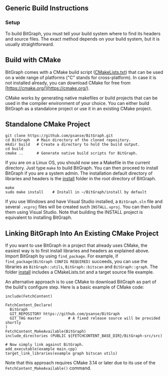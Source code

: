 ## Generic Build Instructions

### Setup

To build BitGraph, you must tell your build system where to find its headers and source files. The exact method depends on your build system, but it is usually straightforward.

## Build with CMake

BitGraph comes with a CMake build script ([CMakeLists.txt](https://github.com/psanse/BitGraph/blob/master/src/CMakeLists.txt)) that can be used on a wide range of platforms ("C" stands for cross-platform). In case it is not installed already, you can download CMake for free from [https://cmake.org/](https://cmake.org/).

CMake works by generating native makefiles or build projects that can be used in the compiler environment of your choice. You can either build BitGraph as a standalone project or use it in an existing CMake project.

## Standalone CMake Project

```plaintext
git clone https://github.com/psanse/BitGraph.git 
cd BitGraph   # Main directory of the cloned repository.
mkdir build   # Create a directory to hold the build output.
cd build
cmake ..      # Generate native build scripts for BitGraph.

```

If you are on a Linux OS, you should now see a Makefile in the current directory. Just type `make` to build BitGraph. You can then proceed to install BitGraph if you are a system admin. The installation default directory of libraries and headers is the [install](https://github.com/psanse/BitGraph/tree/master/install) folder in the root directory of BitGraph.

```plaintext
make
sudo make install    # Install in ~/BitGraph/install by default

```

If you use Windows and have Visual Studio installed, a `BitGraph.sln` file and several `.vcproj` files will be created such `INSTALL.vproj`. You can then build them using Visual Studio. Note that building the INSTALL project is equivalent to installing BitGraph.

## Linking BitGraph Into An Existing CMake Project

If you want to use BitGraph in a project that already uses CMake, the easiest way is to first install libraries and headers as explained above. Import BitGraph by using `find_package`. For example, if `find_package(BitGraph CONFIG REQUIRED)` succeeds, you can use the libraries as `BitGraph::utils`, `BitGraph::bitscan` and `BitGraph::graph`. The folder [install](https://github.com/psanse/BitGraph/tree/master/install) includes a CMakeLists.txt and a target source file example.

An alternative approach is to use CMake to download BitGraph as part of the build's configure step. Here is a basic example of CMake code:

```plaintext
include(FetchContent)

FetchContent_Declare(
  BitGraph
  GIT_REPOSITORY https://github.com/psanse/BitGraph
  GIT_TAG master			# A fixed release source will be provided shortly
)
FetchContent_MakeAvailable(BitGraph)
include_directories (PUBLIC ${FETCHCONTENT_BASE_DIR}/BitGraph-src/src)

# Now simply link against BitGraph.
add_executable(example main.cpp)
target_link_libraries(example graph bitscan utils)

```

Note that this approach requires CMake 3.14 or later due to its use of the `FetchContent_MakeAvailable()` command.
